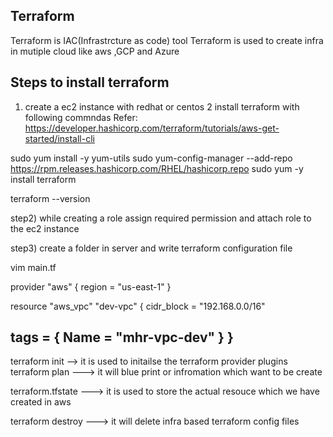 Terraform
----------
Terraform is IAC(Infrastrcture as code) tool
Terraform is used to create infra in mutiple cloud like aws ,GCP and Azure


Steps to install terraform
--------------------------
1) create a ec2 instance with redhat or centos 
2 install terraform with following commndas
Refer: https://developer.hashicorp.com/terraform/tutorials/aws-get-started/install-cli

sudo yum install -y yum-utils
sudo yum-config-manager --add-repo https://rpm.releases.hashicorp.com/RHEL/hashicorp.repo
sudo yum -y install terraform

terraform --version


step2) while creating  a role assign required permission
and attach role to the ec2 instance


step3) create a folder in server and write terraform configuration file

vim main.tf

provider "aws" {
  region = "us-east-1"
}

resource "aws_vpc" "dev-vpc" {
  cidr_block       = "192.168.0.0/16"

  tags = {
    Name = "mhr-vpc-dev"
  }
}
-----------------------
terraform init --> it is used to initailse the terraform provider plugins
terraform plan ---> it will blue print or infromation which want to be create

terraform.tfstate ---> it is used to store the actual resouce which we have
created in aws


terraform destroy ---> it will delete infra based terraform config files






